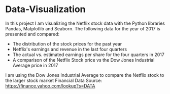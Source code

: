 # Data-Visualization
In this project I am visualizing the Netflix stock data with the Python libraries Pandas, Matplotlib and Seaborn.
The following data for the year of 2017 is presented and compared:
- The distribution of the stock prices for the past year
- Netflix's earnings and revenue in the last four quarters
- The actual vs. estimated earnings per share for the four quarters in 2017
- A comparison of the Netflix Stock price vs the Dow Jones Industrial Average price in 2017

I am using the Dow Jones Industrial Average to compare the Netflix stock to the larger stock market
Financial Data Source: https://finance.yahoo.com/lookup?s=DATA
